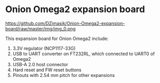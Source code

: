 # Onion Omega2 expansion board

https://github.com/DZimasik/Onion-Omega2-expansion-board/raw/master/img/img_0.png

This expansion board for Onion Omega2 include:
1) 3.3V regulator (NCP1117-33G)
2) USB to UART converter on FT232RL, which connected to UART0 of Omega2
3) USB-A 2.0 host connector
4) Hard reset and FW reset buttons 
5) Pinouts with 2.54 mm pitch for other expansions
